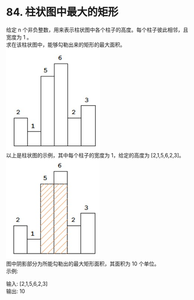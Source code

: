 # 84. 柱状图中最大的矩形  
给定 n 个非负整数，用来表示柱状图中各个柱子的高度。每个柱子彼此相邻，且宽度为 1 。    
求在该柱状图中，能够勾勒出来的矩形的最大面积。    
![image](tu1.jpg)  
以上是柱状图的示例，其中每个柱子的宽度为 1，给定的高度为 [2,1,5,6,2,3]。  
![image](tu2.jpg)  
图中阴影部分为所能勾勒出的最大矩形面积，其面积为 10 个单位。  
示例:  

输入: [2,1,5,6,2,3]  
输出: 10    